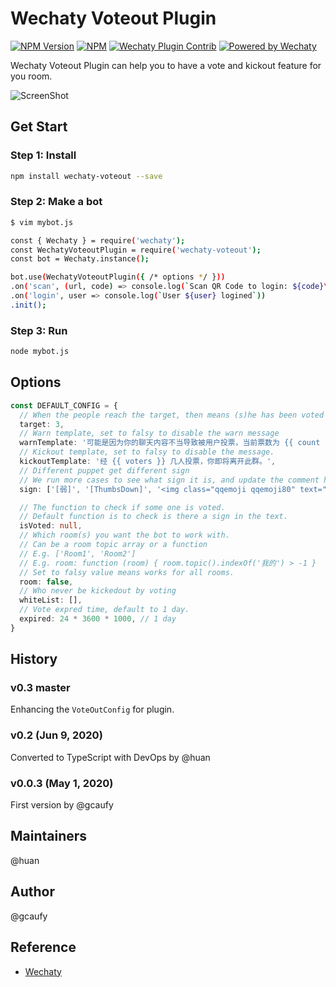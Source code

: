 # Wechaty Voteout Plugin

[![NPM Version](https://img.shields.io/npm/v/wechaty-voteout?color=brightgreen)](https://www.npmjs.com/package/wechaty-voteout)
[![NPM](https://github.com/Gcaufy/wechaty-voteout/workflows/NPM/badge.svg)](https://github.com/Gcaufy/wechaty-voteout/actions?query=workflow%3ANPM)
[![Wechaty Plugin Contrib](https://img.shields.io/badge/Wechaty%20Plugin-VoteOut-brightgreen.svg)](https://github.com/Gcaufy/wechaty-voteout)
[![Powered by Wechaty](https://img.shields.io/badge/Powered%20By-Wechaty-brightgreen.svg)](https://github.com/Wechaty/wechaty)

Wechaty Voteout Plugin can help you to have a vote and kickout feature for you room.

![ScreenShot](https://user-images.githubusercontent.com/2182004/80809484-5d311400-8bf4-11ea-95c6-39426730067c.png)

## Get Start

### Step 1: Install

```sh
npm install wechaty-voteout --save
```

### Step 2: Make a bot

```sh
$ vim mybot.js

const { Wechaty } = require('wechaty');
const WechatyVoteoutPlugin = require('wechaty-voteout');
const bot = Wechaty.instance();

bot.use(WechatyVoteoutPlugin({ /* options */ }))
.on('scan', (url, code) => console.log(`Scan QR Code to login: ${code}\n${url}`))
.on('login', user => console.log(`User ${user} logined`))
.init();
```

### Step 3: Run

```sh
node mybot.js
```

## Options

```ts
const DEFAULT_CONFIG = {
  // When the people reach the target, then means (s)he has been voted out.
  target: 3,
  // Warn template, set to falsy to disable the warn message
  warnTemplate: '可能是因为你的聊天内容不当导致被用户投票，当前票数为 {{ count }}，当天累计票数达到 {{ target }} 时，你将被请出此群。',
  // Kickout template, set to falsy to disable the message.
  kickoutTemplate: '经 {{ voters }} 几人投票，你即将离开此群。',
  // Different puppet get different sign
  // We run more cases to see what sign it is, and update the comment here.
  sign: ['[弱]', '[ThumbsDown]', '<img class="qqemoji qqemoji80" text="[弱]_web" src="/zh_CN/htmledition/v2/images/spacer.gif" />'],

  // The function to check if some one is voted.
  // Default function is to check is there a sign in the text.
  isVoted: null,
  // Which room(s) you want the bot to work with.
  // Can be a room topic array or a function
  // E.g. ['Room1', 'Room2']
  // E.g. room: function (room) { room.topic().indexOf('我的') > -1 }
  // Set to falsy value means works for all rooms.
  room: false,
  // Who never be kickedout by voting
  whiteList: [],
  // Vote expred time, default to 1 day.
  expired: 24 * 3600 * 1000, // 1 day
}
```

## History

### v0.3 master

Enhancing the `VoteOutConfig` for plugin.

### v0.2 (Jun 9, 2020)

Converted to TypeScript with DevOps by @huan

### v0.0.3 (May 1, 2020)

First version by @gcaufy

## Maintainers

@huan

## Author

@gcaufy

## Reference

* [Wechaty](https://github.com/wechaty/wechaty)
